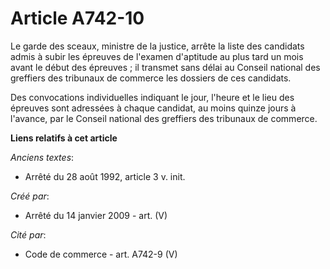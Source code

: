 # Article A742-10

Le garde des sceaux, ministre de la justice, arrête la liste des candidats admis à subir les épreuves de l'examen d'aptitude
au plus tard un mois avant le début des épreuves ; il transmet sans délai au Conseil national des greffiers des tribunaux de
commerce les dossiers de ces candidats.

Des convocations individuelles indiquant le jour, l'heure et le lieu des épreuves sont adressées à chaque candidat, au moins
quinze jours à l'avance, par le Conseil national des greffiers des tribunaux de commerce.

**Liens relatifs à cet article**

_Anciens textes_:

  - Arrêté du 28 août 1992, article 3 v. init.

_Créé par_:

  - Arrêté du 14 janvier 2009 - art. (V)

_Cité par_:

  - Code de commerce - art. A742-9 (V)
